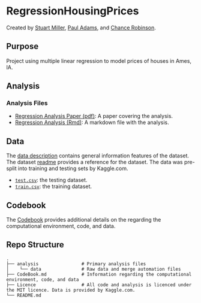 # RegressionHousingPrices

Created by [Stuart Miller](), [Paul Adams](), and [Chance Robinson]().

## Purpose

Project using multiple linear regression to model prices of houses in Ames, IA.

## Analysis 

### Analysis Files

* [Regression Analysis Paper (pdf)](https://github.com/sjmiller8182/RegressionHousingPrices/blob/master/analysis/HousePriceRegressionAnalysis.pdf): A paper covering the analysis. 
* [Regression Analysis (Rmd)](https://github.com/sjmiller8182/RegressionHousingPrices/blob/master/analysis/HousePriceRegressionAnalysis.Rmd): A markdown file with the analysis.

## Data

The [data description](https://github.com/sjmiller8182/RegressionHousingPrices/blob/master/analysis/data/data_description.txt) contains general information features of the dataset. The dataset [readme](https://github.com/sjmiller8182/RegressionHousingPrices/blob/master/analysis/data/readme.md) provides a reference for the dataset. The data was pre-split into training and testing sets by Kaggle.com.

* [`test.csv`](https://github.com/sjmiller8182/RegressionHousingPrices/blob/master/analysis/data/test.csv): the testing dataset.
* [`train.csv`](https://github.com/sjmiller8182/RegressionHousingPrices/blob/master/analysis/data/train.csv): the training dataset.

## Codebook

The [Codebook](https://github.com/sjmiller8182/RegressionHousingPrices/blob/master/CodeBook.md) provides additional details on the regarding the computational environment, code, and data.

## Repo Structure
    .
    ├── analysis                # Primary analysis files
    │    └── data               # Raw data and merge automation files
    ├── CodeBook.md             # Information regarding the computational environment, code, and data
    ├── Licence                 # All code and analysis is licenced under the MIT licence. Data is provided by Kaggle.com.
    └── README.md
